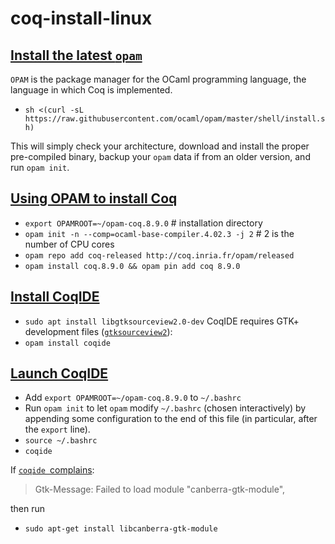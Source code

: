 # coq-install-linux

## [Install the latest `opam`](http://opam.ocaml.org/doc/Install.html)
`OPAM` is the package manager for the OCaml programming language, 
the language in which Coq is implemented.

- `sh <(curl -sL https://raw.githubusercontent.com/ocaml/opam/master/shell/install.sh)`

This will simply check your architecture, 
download and install the proper pre-compiled binary, 
backup your `opam` data if from an older version, and run `opam init`.

## [Using OPAM to install Coq](https://coq.inria.fr/opam-using.html)

- `export OPAMROOT=~/opam-coq.8.9.0` # installation directory
- `opam init -n --comp=ocaml-base-compiler.4.02.3 -j 2` # 2 is the number of CPU cores
- `opam repo add coq-released http://coq.inria.fr/opam/released`
- `opam install coq.8.9.0 && opam pin add coq 8.9.0`

## [Install CoqIDE](https://coq.inria.fr/opam-using.html)

- `sudo apt install libgtksourceview2.0-dev` CoqIDE requires GTK+ development files ([`gtksourceview2`](https://github.com/ocaml/opam-repository/issues/12156)):
- `opam install coqide`

## [Launch CoqIDE](https://stackoverflow.com/a/55846482/1833118)

- Add `export OPAMROOT=~/opam-coq.8.9.0` to `~/.bashrc`
- Run `opam init` to let `opam` modify `~/.bashrc` (chosen interactively) by appending
some configuration to the end of this file (in particular, after the `export` line).
- `source ~/.bashrc`
- `coqide`

If [`coqide `complains](https://askubuntu.com/questions/208431/failed-to-load-module-canberra-gtk-module):
> Gtk-Message: Failed to load module "canberra-gtk-module",

then run
- `sudo apt-get install libcanberra-gtk-module`